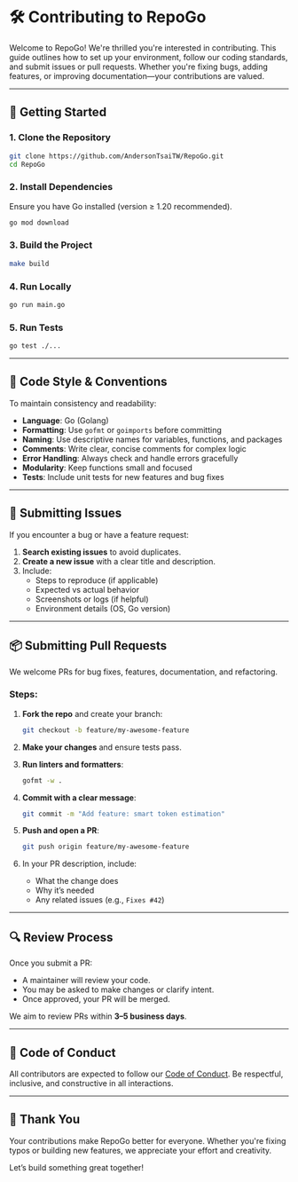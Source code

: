 # 🛠️ Contributing to RepoGo

Welcome to RepoGo! We're thrilled you're interested in contributing. This guide outlines how to set up your environment, follow our coding standards, and submit issues or pull requests. Whether you're fixing bugs, adding features, or improving documentation—your contributions are valued.

---

## 🚀 Getting Started

### 1. Clone the Repository
```bash
git clone https://github.com/AndersonTsaiTW/RepoGo.git
cd RepoGo
```

### 2. Install Dependencies
Ensure you have Go installed (version ≥ 1.20 recommended).
```bash
go mod download
```

### 3. Build the Project
```bash
make build
```

### 4. Run Locally
```bash
go run main.go
```

### 5. Run Tests
```bash
go test ./...
```

---

## 🎨 Code Style & Conventions

To maintain consistency and readability:

- **Language**: Go (Golang)
- **Formatting**: Use `gofmt` or `goimports` before committing
- **Naming**: Use descriptive names for variables, functions, and packages
- **Comments**: Write clear, concise comments for complex logic
- **Error Handling**: Always check and handle errors gracefully
- **Modularity**: Keep functions small and focused
- **Tests**: Include unit tests for new features and bug fixes

---

## 🐛 Submitting Issues

If you encounter a bug or have a feature request:

1. **Search existing issues** to avoid duplicates.
2. **Create a new issue** with a clear title and description.
3. Include:
   - Steps to reproduce (if applicable)
   - Expected vs actual behavior
   - Screenshots or logs (if helpful)
   - Environment details (OS, Go version)

---

## 📦 Submitting Pull Requests

We welcome PRs for bug fixes, features, documentation, and refactoring.

### Steps:

1. **Fork the repo** and create your branch:
   ```bash
   git checkout -b feature/my-awesome-feature
   ```

2. **Make your changes** and ensure tests pass.

3. **Run linters and formatters**:
   ```bash
   gofmt -w .
   ```

4. **Commit with a clear message**:
   ```bash
   git commit -m "Add feature: smart token estimation"
   ```

5. **Push and open a PR**:
   ```bash
   git push origin feature/my-awesome-feature
   ```

6. In your PR description, include:
   - What the change does
   - Why it’s needed
   - Any related issues (e.g., `Fixes #42`)

---

## 🔍 Review Process

Once you submit a PR:

- A maintainer will review your code.
- You may be asked to make changes or clarify intent.
- Once approved, your PR will be merged.

We aim to review PRs within **3–5 business days**.

---

## 📜 Code of Conduct

All contributors are expected to follow our [Code of Conduct](CODE_OF_CONDUCT.md). Be respectful, inclusive, and constructive in all interactions.

---

## 🙌 Thank You

Your contributions make RepoGo better for everyone. Whether you're fixing typos or building new features, we appreciate your effort and creativity.

Let’s build something great together!
